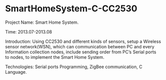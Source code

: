 # SmartHomeSystem-C-CC2530

Project Name: Smart Home System.

Time: 2013.07-2013.08

Introduction: Using CC2530 and different kinds of sensors, setup a Wireless sensor network(WSN), which can communication between PC and every Information collection nodes, include sending order from PC’s Serial ports to nodes, to implement the Smart Home System.

Technologies: Serial ports Programming, ZigBee communication, C Language.
